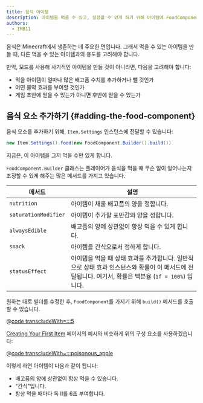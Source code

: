 ```yaml
---
title: 음식 아이템
description: 아이템을 먹을 수 있고, 설정할 수 있게 하기 위해 아이템에 FoodComponent를 추가하는 방법을 알아보세요.
authors:
  - IMB11
---
```


음식은 Minecraft에서 생존하는 데 주요한 면입니다. 그래서 먹을 수 있는 아이템을 만들 때, 다른 먹을 수 있는 아이템과의 용도를 고려해야 합니다.

만약, 모드를 사용해 사기적인 아이템을 만들 것이 아니라면, 다음을 고려해야 합니다:

- 먹을 아이템이 얼마나 많은 배고픔 수치를 추가하거나 뺄 것인가
- 어떤 물약 효과를 부여할 것인가
- 게임 초반에 얻을 수 있는가 아니면 후반에 얻을 수 있는가

## 음식 요소 추가하기 {#adding-the-food-component}

음식 요소를 추가하기 위해, `Item.Settings` 인스턴스에 전달할 수 있습니다:

```java
new Item.Settings().food(new FoodComponent.Builder().build())
```

지금은, 이 아이템을 그저 먹을 수만 있게 합니다.

`FoodComponent.Builder` 클래스는 플레이어가 음식을 먹을 때 무슨 일이 일어나는지 조정할 수 있게 해주는 많은 메서드를 가지고 있습니다.

| 메서드                  | 설명                                                                                                                                                             |
| -------------------- | -------------------------------------------------------------------------------------------------------------------------------------------------------------- |
| `nutrition`          | 아이템이 채울 배고픔의 양을 정합니다.                                                                                                                          |
| `saturationModifier` | 아이템이 추가할 포만감의 양을 정합니다.                                                                                                                         |
| `alwaysEdible`       | 배고픔의 양에 상관없이 항상 먹을 수 있게 합니다.                                                                                                                   |
| `snack`              | 아이템을 간식으로서 정하게 합니다.                                                                                                                            |
| `statusEffect`       | 아이템을 먹을 때 상태 효과를 추가합니다. 일반적으로 상태 효과 인스턴스와 확률이 이 메서드에 전달됩니다. 여기서, 확률은 백분율 (`1f = 100%`) 입니다. |

원하는 대로 빌더를 수정한 후, `FoodComponent`를 가지기 위해 `build()` 메서드를 호출할 수 있습니다.

@[code transcludeWith=:::5](@/reference/latest/src/main/java/com/example/docs/item/ModItems.java)

[Creating Your First Item](./first-item) 페이지의 예시와 비슷하게 위의 구성 요소를 사용하겠습니다:

@[code transcludeWith=:::poisonous_apple](@/reference/latest/src/main/java/com/example/docs/item/ModItems.java)

이렇게 하면 아이템이 다음과 같이 됩니다:

- 배고픔의 양에 상관없이 항상 먹을 수 있습니다.
- "간식"입니다.
- 항상 먹을 때마다 독 II를 6초 부여합니다.

<VideoPlayer src="/assets/develop/items/food_0.webm" title="Eating the Suspicious Substance" />
